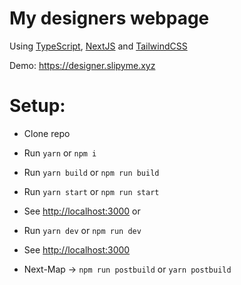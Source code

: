 # My designers webpage

Using [TypeScript](https://www.typescriptlang.org/), [NextJS](https://nextjs.org/) and [TailwindCSS](https://tailwindcss.com/)

Demo: https://designer.slipyme.xyz

# Setup:

-   Clone repo
-   Run `yarn` or `npm i`
-   Run `yarn build` or `npm run build`
-   Run `yarn start` or `npm run start`
-   See [http://localhost:3000](http://localhost:3000)
or
-   Run `yarn dev` or `npm run dev`
-   See [http://localhost:3000](http://localhost:3000)

-   Next-Map -> `npm run postbuild` or `yarn postbuild` 
